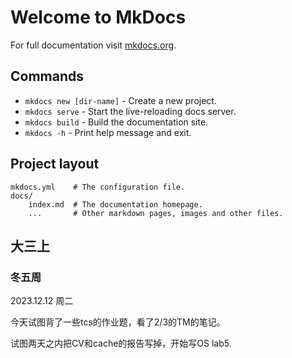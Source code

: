 # Welcome to MkDocs

For full documentation visit [mkdocs.org](https://www.mkdocs.org).

## Commands

* `mkdocs new [dir-name]` - Create a new project.
* `mkdocs serve` - Start the live-reloading docs server.
* `mkdocs build` - Build the documentation site.
* `mkdocs -h` - Print help message and exit.

## Project layout

    mkdocs.yml    # The configuration file.
    docs/
        index.md  # The documentation homepage.
        ...       # Other markdown pages, images and other files.



## 大三上

### 冬五周

2023.12.12 周二

今天试图背了一些tcs的作业题，看了2/3的TM的笔记。

试图两天之内把CV和cache的报告写掉，开始写OS lab5.
